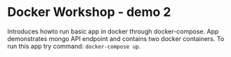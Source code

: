 # Docker Workshop - demo 2
Introduces howto run basic app in docker through docker-compose. App demonstrates mongo API endpoint and contains two docker containers.
To run this app try command: `docker-compose up`.
